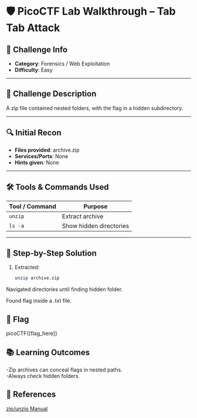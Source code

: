 # 🛡️ PicoCTF Lab Walkthrough – Tab Tab Attack

## 📌 Challenge Info
- **Category**: Forensics / Web Exploitation
- **Difficulty**: Easy

---

## 📝 Challenge Description
A zip file contained nested folders, with the flag in a hidden subdirectory.

---

## 🔍 Initial Recon
- **Files provided**: archive.zip
- **Services/Ports**: None
- **Hints given**: None

---

## 🛠️ Tools & Commands Used
| Tool / Command | Purpose |
|----------------|---------|
| `unzip` | Extract archive |
| `ls -a` | Show hidden directories |

---

## 🧠 Step-by-Step Solution
1. Extracted:
   ```bash
   unzip archive.zip
   ```
Navigated directories until finding hidden folder.

Found flag inside a .txt file.

## 🧾 Flag  
picoCTF{[flag_here]}

## 📚 Learning Outcomes  
-Zip archives can conceal flags in nested paths.  
-Always check hidden folders.  
  
## 🔗 References  
[zip/unzip Manual](https://linux.die.net/man/1/unzip)
